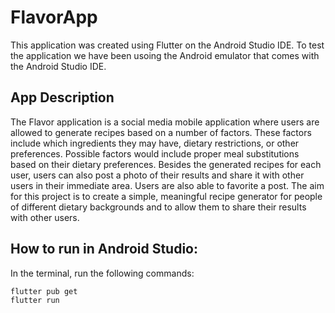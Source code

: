 # FlavorApp
This application was created using Flutter on the Android Studio IDE. 
To test the application we have been usoing the Android emulator that comes with the Android Studio IDE.

## App Description 
The Flavor application is a social media mobile application where users are allowed to generate recipes based on a number of factors. These factors include which ingredients they may have, dietary restrictions, or other preferences. Possible factors would include proper meal substitutions based on their dietary preferences. Besides the generated recipes for each user, users can also post a photo of their results and share it with other users in their immediate area. Users are also able to favorite a post. The aim for this project is to create a simple, meaningful recipe generator for people of different dietary backgrounds and to allow them to share their results with other users. 

## How to run in Android Studio:
In the terminal, run the following commands:
```
flutter pub get
flutter run

```


